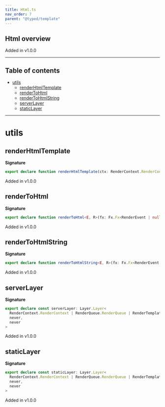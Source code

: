 ```yaml
---
title: Html.ts
nav_order: 7
parent: "@typed/template"
---
```


## Html overview

Added in v1.0.0

---

<h2 class="text-delta">Table of contents</h2>

- [utils](#utils)
  - [renderHtmlTemplate](#renderhtmltemplate)
  - [renderToHtml](#rendertohtml)
  - [renderToHtmlString](#rendertohtmlstring)
  - [serverLayer](#serverlayer)
  - [staticLayer](#staticlayer)

---

# utils

## renderHtmlTemplate

**Signature**

```ts
export declare function renderHtmlTemplate(ctx: RenderContext.RenderContext)
```

Added in v1.0.0

## renderToHtml

**Signature**

```ts
export declare function renderToHtml<E, R>(fx: Fx.Fx<RenderEvent | null, E, R>): Fx.Fx<string, E, R>
```

Added in v1.0.0

## renderToHtmlString

**Signature**

```ts
export declare function renderToHtmlString<E, R>(fx: Fx.Fx<RenderEvent | null, E, R>): Effect.Effect<string, E, R>
```

Added in v1.0.0

## serverLayer

**Signature**

```ts
export declare const serverLayer: Layer.Layer<
  RenderContext.RenderContext | RenderQueue.RenderQueue | RenderTemplate | CurrentEnvironment,
  never,
  never
>
```

Added in v1.0.0

## staticLayer

**Signature**

```ts
export declare const staticLayer: Layer.Layer<
  RenderContext.RenderContext | RenderQueue.RenderQueue | RenderTemplate | CurrentEnvironment,
  never,
  never
>
```

Added in v1.0.0
